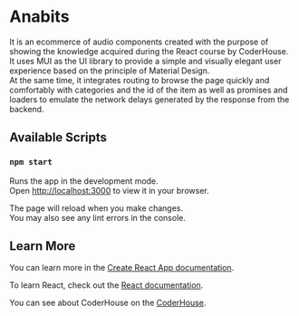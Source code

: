 # Anabits

It is an ecommerce of audio components created with the purpose of showing the knowledge acquired during the
React course by CoderHouse.\
It uses MUI as the UI library to provide a simple and visually elegant user experience based
on the principle of Material Design.\
At the same time, it integrates routing to browse the page quickly and comfortably with categories and the id of the item as well as promises and loaders to
emulate the network delays generated by the response from the backend.

## Available Scripts

### `npm start`

Runs the app in the development mode.\
Open [http://localhost:3000](http://localhost:3000) to view it in your browser.

The page will reload when you make changes.\
You may also see any lint errors in the console.

## Learn More

You can learn more in the [Create React App documentation](https://facebook.github.io/create-react-app/docs/getting-started).

To learn React, check out the [React documentation](https://reactjs.org/).

You can see about CoderHouse on the [CoderHouse](https://www.coderhouse.com/).
